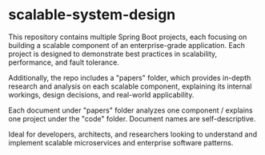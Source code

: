 # scalable-system-design
This repository contains multiple Spring Boot projects, each focusing on building a scalable component of an enterprise-grade application. Each project is designed to demonstrate best practices in scalability, performance, and fault tolerance.

Additionally, the repo includes a "papers" folder, which provides in-depth research and analysis on each scalable component, explaining its internal workings, design decisions, and real-world applicability.

Each document under "papers" folder analyzes one component / explains one project under the "code" folder. Document names are self-descriptive.

Ideal for developers, architects, and researchers looking to understand and implement scalable microservices and enterprise software patterns. 
